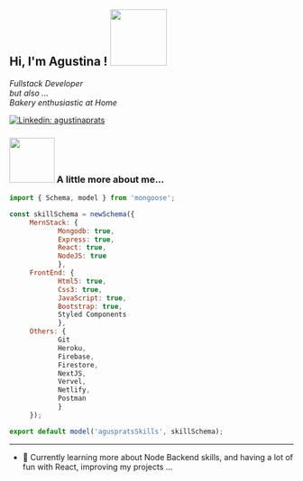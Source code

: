 <h2>  Hi, I'm Agustina ! <img src="https://media.giphy.com/media/gitdNOfXczQxBZjqd4/giphy.gif" width="100"> 
      
</h2>
<p><em>Fullstack Developer<br/> but also ... <br/>Bakery enthusiastic at Home</br>
</em></p>

[![Linkedin: agustinaprats](https://img.shields.io/badge/-agustinaprats-blue?style=flat-square&logo=Linkedin&logoColor=white&link=https://www.linkedin.com/in/agustinaprats/)](https://www.linkedin.com/in/agustina-prats-1157a916/)



###  <img src="https://media.giphy.com/media/igJPynWJ6ZfUChLAD6/giphy.gif" width="80"> A little more about me...  

```javascript
import { Schema, model } from 'mongoose';

const skillSchema = newSchema({
     MernStack: {
            Mongodb: true,
            Express: true,
            React: true,
            NodeJS: true
            },
     FrontEnd: {
            Html5: true,
            Css3: true,
            JavaScript: true,
            Bootstrap: true,
            Styled Components
            },
     Others: {
            Git
            Heroku,
            Firebase,
            Firestore,
            NextJS,
            Vervel,
            Netlify,
            Postman
            }      
     });

export default model('aguspratsSkills', skillSchema);

```


---
- 🔭   Currently learning more about Node Backend skills, and having a lot of fun with React, improving my projects ...

<!--
**agusprats/agusprats** is a ✨ _special_ ✨ repository because its `README.md` (this file) appears on your GitHub profile.

Here are some ideas to get you started:

- 🔭 I’m currently working on ...
- 🌱 I’m currently learning ...
- 👯 I’m looking to collaborate on ...
- 🤔 I’m looking for help with ...
- 💬 Ask me about ...
- 📫 How to reach me: ...
- 😄 Pronouns: ...
- ⚡ Fun fact: ...
-->
